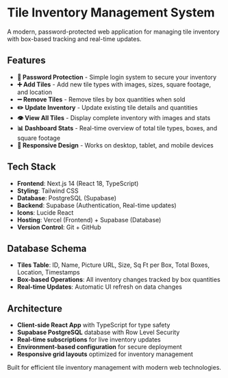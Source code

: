 # Tile Inventory Management System

A modern, password-protected web application for managing tile inventory with box-based tracking and real-time updates.

## Features

- **🔐 Password Protection** - Simple login system to secure your inventory
- **➕ Add Tiles** - Add new tile types with images, sizes, square footage, and location
- **➖ Remove Tiles** - Remove tiles by box quantities when sold
- **✏️ Update Inventory** - Update existing tile details and quantities
- **👁️ View All Tiles** - Display complete inventory with images and stats
- **📊 Dashboard Stats** - Real-time overview of total tile types, boxes, and square footage
- **📱 Responsive Design** - Works on desktop, tablet, and mobile devices

## Tech Stack

- **Frontend**: Next.js 14 (React 18, TypeScript)
- **Styling**: Tailwind CSS
- **Database**: PostgreSQL (Supabase)
- **Backend**: Supabase (Authentication, Real-time updates)
- **Icons**: Lucide React
- **Hosting**: Vercel (Frontend) + Supabase (Database)
- **Version Control**: Git + GitHub

## Database Schema

- **Tiles Table**: ID, Name, Picture URL, Size, Sq Ft per Box, Total Boxes, Location, Timestamps
- **Box-based Operations**: All inventory changes tracked by box quantities
- **Real-time Updates**: Automatic UI refresh on data changes

## Architecture

- **Client-side React App** with TypeScript for type safety
- **Supabase PostgreSQL** database with Row Level Security
- **Real-time subscriptions** for live inventory updates
- **Environment-based configuration** for secure deployment
- **Responsive grid layouts** optimized for inventory management

Built for efficient tile inventory management with modern web technologies.